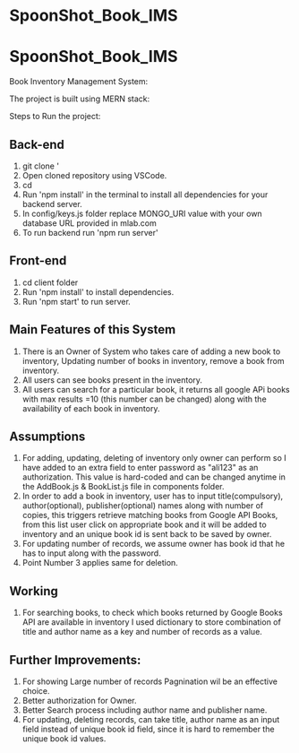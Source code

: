 # SpoonShot_Book_IMS

# SpoonShot_Book_IMS

Book Inventory Management System:

The project is built using MERN stack:

Steps to Run the project:
## Back-end
 1. git clone <repository name>'
 2. Open cloned repository using VSCode.
 3. cd <respository folder>
 4. Run 'npm install' in the terminal to install all dependencies for your backend server.
 5. In config/keys.js folder replace MONGO_URI value with your own database URL provided in mlab.com 
 6. To run backend run 'npm run server'
  
 ## Front-end
 1. cd client folder
 2. Run 'npm install' to install dependencies.
 3. Run 'npm start' to run server.
 
## Main Features of this System

1. There is an Owner of System who takes care of adding a new book to inventory, Updating number of books in inventory, remove a book from inventory.
2. All users can see books present in the inventory.
3. All users can search for a particular book, it returns all google APi books with max results =10 (this number can be changed) along with the availability of each book in inventory.

## Assumptions

1. For adding, updating, deleting of inventory only owner can perform so I have added to an extra field to enter password as "ali123" as an authorization. This value is hard-coded and can be changed anytime in the AddBook.js & BookList.js file in components folder.
2. In order to add a book in inventory, user has to input title(compulsory), author(optional), publisher(optional) names along with number of copies, this triggers retrieve matching books from Google API Books, from this list user click on appropriate book and it will be added to inventory and an unique book id is sent back to be saved by owner.
3. For updating number of records, we assume owner has book id that he has to input along with the password.
4. Point Number 3 applies same for deletion.

## Working
1. For searching books, to check which books returned by Google Books API are available in inventory I used dictionary to store combination of title and author name as a key and number of records as a value.

## Further Improvements:

1. For showing Large number of records Pagnination wil be an effective choice.
2. Better authorization for Owner.
3. Better Search process including author name and publisher name.
4. For updating, deleting records, can take title, author name as an input field instead of unique book id field, since it is hard to remember the unique book id values.
 
